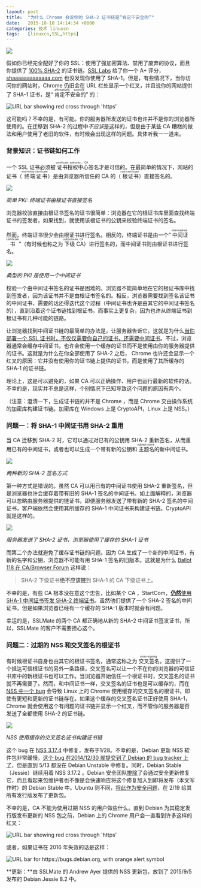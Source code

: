 ```yaml
---
layout: post
title:	"为什么 Chrome 会说你的 SHA-2 证书链是“肯定不安全的”"
date:	2015-10-10 14:14:34 +0800 
categories:	技术 linuxcn 
tags:	[linuxcn,SSL,https]
---
```



![](/Asserts/Images//attachment/album/201510/10/141423r5q1fzfkyfr8xxkk.png)


假如你已经完全配好了你的 SSL：使用了强加密算法、禁用了废弃的协议，而且你提供了 [100% SHA-2](http://googleonlinesecurity.blogspot.com/2014/09/gradually-sunsetting-sha-1.html) 的证书链。[SSL Labs](https://www.ssllabs.com/) 给了你一个 A+ 评分，[shaaaaaaaaaaaaa.com](https://shaaaaaaaaaaaaa.com/) 也没发现你使用了 SHA-1。但是，有些情况下，当你访问你的网站时，Chrome 仍旧会在 URL 栏处显示一个红叉，并且说你的网站提供了 SHA-1 证书，是“<ruby> 肯定不安全的 <rp>  （ </rp> <rt>  affirmatively insecure </rt> <rp>  ） </rp></ruby>” 的：


![URL bar showing red cross through 'https'](/Asserts/Images//attachment/album/201510/10/141438xpfv69d65fxl7cfl.png)


这可能吗？不幸的是，有可能。你的服务器所发送的证书也许并不是你的浏览器所使用的。在迁移到 SHA-2 的过程中*不应该*是这样的，但是由于某些 CA 糟糕的做法和用户使用了老旧的软件，有时候会出现这样的问题。具体听我一一道来。


### 背景知识：证书链如何工作


一个 SSL 证书必须被<ruby> 证书授权中心 <rp>  （ </rp> <rt>  certificate authority，CA </rt> <rp>  ） </rp></ruby>签名才是可信的。在最简单的情况下，网站的证书（<ruby> 终端证书 <rp>  （ </rp> <rt>  end-entity certificate </rt> <rp>  ） </rp></ruby>）是由浏览器所信任的 CA 的（<ruby> 根证书 <rp>  （ </rp> <rt>  root certificate </rt> <rp>  ） </rp></ruby>）直接签名的。


![](/Asserts/Images//attachment/album/201510/10/114416tcjicunz1vnncfjc.png)


*简单 PKI: 终端证书由根证书直接签名*


浏览器校验直接由根证书签名的证书很简单：浏览器在它的根证书库里面查找终端证书的签发者，如果找到，就使用该根证书的公钥来校验终端证书的签名。


然而，终端证书很少会由根证书进行签名。相反的，终端证书是由一个“<ruby> 中间证书 <rp>  （ </rp> <rt>  intermediate certificate </rt> <rp>  ） </rp></ruby>”（有时候也称之为<ruby> 下级 CA <rp>  （ </rp> <rt>  subordinate CA </rt> <rp>  ） </rp></ruby>）进行签名的，而中间证书则由根证书进行签名。


![](/Asserts/Images//attachment/album/201510/10/123450hrr1wg8h2dizzdcp.png)


*典型的 PKI 是使用一个中间证书*


校验一个由中间证书签名的证书是困难的。浏览器不能简单地在它的根证书库中找到签发者，因为该证书并不是由根证书签名的。相反，浏览器需要找到签名该证书的中间证书，需要的话还得迭代这个过程（中间证书也许是由其它的中间证书签名的），直到沿着这个证书链找到根证书。而事实上更复杂，因为也许从终端证书到根证书有几种可能的链路。


让浏览器找到中间证书链的最简单的办法是，让服务器告诉它。这就是为什么[当你部署一个 SSL 证书时，不仅仅需要你自己的证书，还需要中间证书](https://whatsmychaincert.com/)。不过，浏览器通常会缓存中间证书，也许会使用一个缓存的证书而不是使用由你的服务器提供的证书。这就是为什么在你全部使用了 SHA-2 之后， Chrome 也许还会显示一个红叉的原因：它并没有使用你的证书链上提供的证书，而是使用了其所缓存的 SHA-1 的证书链。 


理论上，这是可以避免的，如果 CA 可以正确操作、用户也运行最新的软件的话。不幸的是，现实并不总是这样，个别情况下已知导致这个问题的原因有两个。


（注意：澄清一下，生成证书链的并不是 Chrome ，而是 Chrome 交由操作系统的加密库构建证书链。加密库在 Windows 上是 CryptoAPI，Linux 上是 NSS。）


### 问题一：将 SHA-1 中间证书用 SHA-2 重用


当 CA 迁移到 SHA-2 时，它可以通过对已有的公钥用 SHA-2 重新签名，从而重用已有的中间证书，或者也可以生成一个带有新的公钥和<ruby> 主题名 <rp>  （ </rp> <rt>  subject name </rt> <rp>  ） </rp></ruby>的新中间证书。


![](/Asserts/Images//attachment/album/201510/10/125741pnne33nnv663goge.png)


*两种新的 SHA-2 签名方式*


第一种方式是错误的。虽然 CA 可以用已有的中间证书使用 SHA-2 重新签名，但是浏览器也许会缓存着带有旧的 SHA-1 签名的中间证书。如上面解释的，浏览器可以忽略由服务器提供的链证书，即便服务器发送了带有新的 SHA-2 签名的中间证书，客户端依然会使用其所缓存的 SHA-1 中间证书来构建证书链。CryptoAPI 就是这样的。


![](/Asserts/Images//attachment/album/201510/10/130338ufooj8o1q4jj14ot.png)


*服务器发送了 SHA-2 证书，浏览器使用了缓存的 SHA-1 证书*


而第二个办法就避免了缓存证书链的问题。因为 CA 生成了一个新的中间证书，有新的名字和公钥，浏览器不可能有用 SHA-1 签名的旧版本。这就是为什么 [Ballot 118 在 CA/Browser Forum](https://cabforum.org/2014/10/16/ballot-118-sha-1-sunset/) 这样说：



> 
> SHA-2 下级证书**绝不应该链**到 SHA-1 的 CA 下级证书上。
> 
> 
> 


不幸的是，有些 CA 根本没在意这个忠告，比如某个 CA ，StartCom，[**仍然**使用 SHA-1 中间证书签发 SHA-2 终端证书](https://forum.startcom.org/viewtopic.php?f=15&t=15929&st=0&sk=t&sd=a)。虽然他们提供了一个 SHA-2 签名的中间证书，但是如果浏览器已经有一个缓存的 SHA-1 版本时就会有问题。


幸运的是，SSLMate 的两个 CA 都正确地从新的 SHA-2 中间证书签发证书，所以，SSLMate 的客户不需要担心这个。


### 问题二：过期的 NSS 和交叉签名的根证书


有时候根证书自身也由其它的根证书签名，通常这称之为<ruby> 交叉签名 <rp>  （ </rp> <rt>  cross-signing </rt> <rp>  ） </rp></ruby>。这提供了一个抵达可信根证书的另外一条路径，交叉签名可以让一个不在你的浏览器的可信证书库中的新根证书也可以工作。当浏览器开始信任一个根证书时，交叉签名的证书就不再需要了。然而，和中间证书一样，交叉签名的证书也是可以缓存的，而在 [NSS 中一个 bug](https://bugzilla.mozilla.org/show_bug.cgi?id=1112461) 会导致 Linux 上的 Chrome 使用缓存的交叉签名的根证书，即使有更短和更新的证书链存在。如果这个缓存的交叉签名证书正好使用 SHA-1，Chrome 就会使用这个有问题的证书链并显示一个红叉，而不管你的服务器是否发送了全都使用 SHA-2 的证书链。


![](/Asserts/Images//attachment/album/201510/10/132911ly0nc0nsognjv90c.png)


*NSS 使用缓存的交叉签名证书构建证书链*


这个 bug 在 [NSS 3.17.4](https://developer.mozilla.org/en-US/docs/Mozilla/Projects/NSS/NSS_3.17.4_release_notes) 中修复，发布于1/28。不幸的是，Debian 更新 NSS 软件包非常缓慢。[这个 bug 在2014/12/30 就提交到了 Debian 的 bug tracker 上了](https://bugs.debian.org/cgi-bin/bugreport.cgi?bug=774195)，但是直到 5/13 都没在 Debian Unstable 中修复。同时，Debian Stable （Jessie）继续用着 NSS 3.17.2 。Debian 安全团队[排除](https://bugs.debian.org/cgi-bin/bugreport.cgi?bug=774195#51)了会通过安全更新修复它，而且看起来包维护者也不像是会快速响应将这个修复加入到即将发布（本文写作时）的 Debian Stable 中。Ubuntu 则不同，[将此作为安全问题](https://bugs.launchpad.net/ubuntu/+source/nss/+bug/1423031)，在 2/19 给其所有发行版发布了更新包。


不幸的是，CA 不能为使用过期 NSS 的用户做些什么。直到 Debian 为其稳定发行版发布更新的 NSS 包之前，Debian 上的 Chrome 用户会一直看到许多这样的红叉：


![URL bar showing red cross through 'https'](/Asserts/Images//attachment/album/201510/10/141438xpfv69d65fxl7cfl.png)


或者，如果证书在 2016 年失效的话是这样：


![URL bar for https://bugs.debian.org, with orange alert symbol](/Asserts/Images//attachment/album/201510/10/141438xs4sgac4sck9zn99.png)


**更新：**由 SSLMate 的 Andrew Ayer 提供的 NSS 更新包，放到了 2015/9/5 发布的 Debian Jessie 8.2 中。
